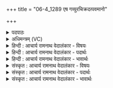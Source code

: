 +++
title = "06-4_1289 एष गव्युरचिक्रदत्पवमानो"

+++
<details><summary>पदपाठः</summary>

ए꣣षः꣢। ग꣣व्युः꣢। अ꣣चिक्रदत्। प꣡व꣢꣯मानः। हि꣣रण्य꣢युः। इ꣡न्दुः꣢꣯। स꣣त्राजि꣢त्। स꣣त्रा। जि꣢त्। अ꣡स्तृ꣢꣯तः। अ। स्तृ꣣तः। १२८९।
</details>

<details><summary>अधिमन्त्रम् (VC)</summary>

- पवमानः सोमः
- नृमेध आङ्गिरसः
- गायत्री
- षड्जः
</details>

<details><summary>हिन्दी : आचार्य रामनाथ वेदालंकार - विषयः</summary>

आगे फिर पुनः परमात्मा का विषय वर्णित है।
</details>

<details><summary>हिन्दी : आचार्य रामनाथ वेदालंकार - पदार्थः</summary>

पदार्थान्वयभाषाः -  (एषः) यह (गव्युः) उपासकों को वेद-वाणियाँ प्राप्त कराना चाहता हुआ, (हिरण्ययुः) यश और ज्योति प्राप्त कराना चाहता हुआ, (सत्राजित्) एक साथ सब काम,क्रोध आदि शत्रुओं को जीत लेनेवाला (पवमानः) पवित्रताकारक, (इन्दुः) आनन्दरस से भिगोनेवाला तेजस्वी परमेश्वर (अचिक्रदत्) हमें अपने समीप बुला रहा है ॥४॥
</details>

<details><summary>हिन्दी : आचार्य रामनाथ वेदालंकार - भावार्थः</summary>

भावार्थभाषाः -  परमेश्वर सदा ही उपासकों के साथ मित्रता स्थापित करने के लिए उद्यत रहता है ॥४॥
</details>

<details><summary>संस्कृत : आचार्य रामनाथ वेदालंकार - विषयः</summary>

अथ पुनरपि परमात्मविषयमाह।
</details>

<details><summary>संस्कृत : आचार्य रामनाथ वेदालंकार - पदार्थः</summary>

पदार्थान्वयभाषाः -  (एषः) अयम् (गव्युः) उपासकान् उपदेशवाचः प्रापयितुकामः।[गौः इति वाङ्नाम। निघं० १।११।] (हिरण्ययुः) यशो ज्योतिश्च प्रापयितुकामः।[यशो वै हिरण्यम्। ऐ० ब्रा० ७।१८। ज्योतिर्हि हिरण्यम् श० ४।३।४।२१।] (सत्राजित्) युगपत् सर्वेषां कामक्रोधादीनां शत्रूणां विजेता, (अस्तृतः) केनापि अहिंसितः (पवमानः) पावकः (इन्दुः) आनन्दरसेन क्लेदकः तेजस्वी परमेश्वरः (अचिक्रदत्) अस्मान् स्वसमीपम् आह्वयति।[क्रदि आह्वाने रोदने च,णिजन्ते लुङ्]॥४॥
</details>

<details><summary>संस्कृत : आचार्य रामनाथ वेदालंकार - भावार्थः</summary>

भावार्थभाषाः -  परमेश्वरः सदैवोपासकैः सह सख्यं स्थापयितुमुद्यतस्तिष्ठति ॥४॥
</details>